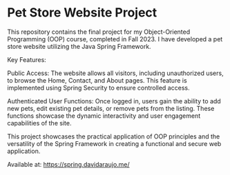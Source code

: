 # Pet Store Website Project

This repository contains the final project for my Object-Oriented Programming (OOP) course, completed in Fall 2023. I have developed a pet store website utilizing the Java Spring Framework.

Key Features:

Public Access: The website allows all visitors, including unauthorized users, to browse the Home, Contact, and About pages. This feature is implemented using Spring Security to ensure controlled access.

Authenticated User Functions: Once logged in, users gain the ability to add new pets, edit existing pet details, or remove pets from the listing. These functions showcase the dynamic interactivity and user engagement capabilities of the site.

This project showcases the practical application of OOP principles and the versatility of the Spring Framework in creating a functional and secure web application.

Available at: https://spring.davidaraujo.me/
